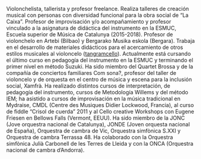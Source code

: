 Violonchelista, tallerista y profesor freelance. Realiza talleres de creación musical con personas con diversidad funcional para la obra social de “La Caixa”. Profesor de improvisación y/o acompañamiento y profesor vinculado a la asignatura de didáctica del instrumento en la ESMUC, Escuela superior de Música de Catalunya (2015-2018). Profesor de violonchelo en Artebi (Bilbao) y Bergarako Musika eskola (Bergara). Trabaja en el desarrollo de materiales didácticos para el acercamiento de otros estilos musicales al violoncelo ([tangramcello](www.tangramcello.com)). Actualmente está cursando el último curso en pedagogía del instrumento en la ESMUC y terminando el primer nivel en método Suzuki. Ha sido miembro del Quartet Brossa y de la compañía de conciertos familiares Com sona?, profesor del taller de violoncelo y de orquesta en el centro de música y escena para la inclusión social, Xamfrà. Ha realizado distintos cursos de interpretación, de pedagogía del instrumento, cursos de Metodología Willems y del método IEM; ha asistido a cursos de improvisación en la música tradicional en Mydraise, CMDL (Centre des Musiques Didier Lockwood, Francia), al curso de fiddle “Crisol de cuerda” 2011 y al Cello creative Workshops con Eugene Friesen en Bellows Falls (Vermont, EEUU). Ha sido miembro de la JONC (Jove orquestra nacional de Catalunya), JONDE (Joven orquesta nacional de España), Orquestra de cambra de Vic, Orquestra simfònica S.XXI y Orquestra de cambra Terrassa 48. Ha colaborado con la Orquestra simfònica Julià Carbonell de les Terres de Lleida y con la ONCA (Orquestra nacional de cambra d’Andorra).
